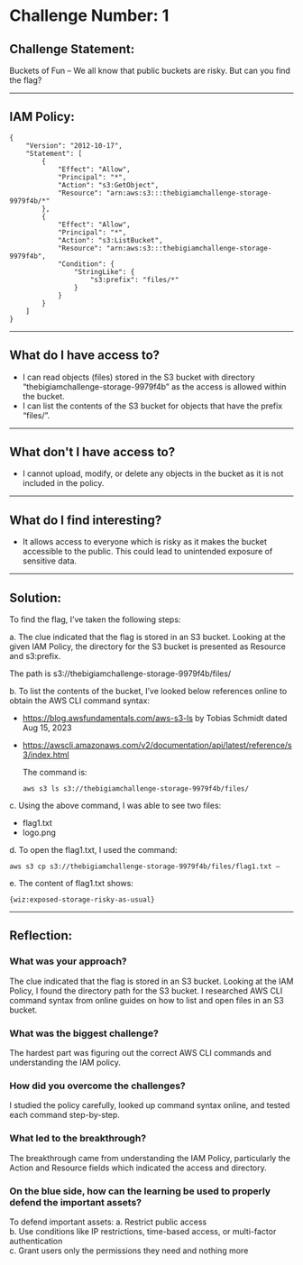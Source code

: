 # Challenge Number: 1

## Challenge Statement:

Buckets of Fun – We all know that public buckets are risky. But can you find the flag?

---

## IAM Policy:

```
{
    "Version": "2012-10-17",
    "Statement": [
        {
            "Effect": "Allow",
            "Principal": "*",
            "Action": "s3:GetObject",
            "Resource": "arn:aws:s3:::thebigiamchallenge-storage-9979f4b/*"
        },
        {
            "Effect": "Allow",
            "Principal": "*",
            "Action": "s3:ListBucket",
            "Resource": "arn:aws:s3:::thebigiamchallenge-storage-9979f4b",
            "Condition": {
                "StringLike": {
                    "s3:prefix": "files/*"
                }
            }
        }
    ]
}
```

---

## What do I have access to?

- I can read objects (files) stored in the S3 bucket with directory “thebigiamchallenge-storage-9979f4b” as the access is allowed within the bucket.
- I can list the contents of the S3 bucket for objects that have the prefix “files/”.

---

## What don't I have access to?

- I cannot upload, modify, or delete any objects in the bucket as it is not included in the policy.

---

## What do I find interesting?

- It allows access to everyone which is risky as it makes the bucket accessible to the public. This could lead to unintended exposure of sensitive data.

---

## Solution:

To find the flag, I’ve taken the following steps:

a. The clue indicated that the flag is stored in an S3 bucket. Looking at the given IAM Policy, the directory for the S3 bucket is presented as Resource and s3:prefix.

   The path is s3://thebigiamchallenge-storage-9979f4b/files/

b. To list the contents of the bucket, I’ve looked below references online to obtain the AWS CLI command syntax:
- https://blog.awsfundamentals.com/aws-s3-ls by Tobias Schmidt dated Aug 15, 2023
- https://awscli.amazonaws.com/v2/documentation/api/latest/reference/s3/index.html

   The command is: 
   ```
   aws s3 ls s3://thebigiamchallenge-storage-9979f4b/files/
   ```

c. Using the above command, I was able to see two files:
- flag1.txt
- logo.png

d. To open the flag1.txt, I used the command: 
   ```
   aws s3 cp s3://thebigiamchallenge-storage-9979f4b/files/flag1.txt –
   ```

e. The content of flag1.txt shows:
   ```
   {wiz:exposed-storage-risky-as-usual}
   ```

---

## Reflection:

### What was your approach?

The clue indicated that the flag is stored in an S3 bucket. Looking at the IAM Policy, I found the directory path for the S3 bucket. I researched AWS CLI command syntax from online guides on how to list and open files in an S3 bucket.

### What was the biggest challenge?

The hardest part was figuring out the correct AWS CLI commands and understanding the IAM policy.

### How did you overcome the challenges?

I studied the policy carefully, looked up command syntax online, and tested each command step-by-step.

### What led to the breakthrough?

The breakthrough came from understanding the IAM Policy, particularly the Action and Resource fields which indicated the access and directory.

### On the blue side, how can the learning be used to properly defend the important assets?

To defend important assets:
a. Restrict public access  
b. Use conditions like IP restrictions, time-based access, or multi-factor authentication  
c. Grant users only the permissions they need and nothing more
